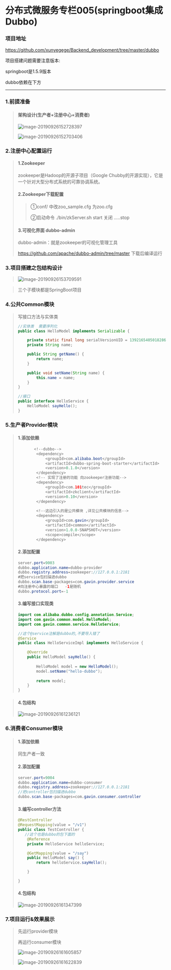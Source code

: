 # 分布式微服务专栏005(springboot集成Dubbo)

### 项目地址

https://github.com/xunyegege/Backend_development/tree/master/dubbo



项目搭建问题需要注意版本:

springboot是1.5.9版本

dubbo依赖在下方

---



### 1.前提准备

> #### 架构设计(生产者+注册中心+消费者)
>
> ![image-20190926152728397](https://tva1.sinaimg.cn/large/006y8mN6gy1g7cy9svmntj30ub0dltfh.jpg)
>
> ![image-20190926152703406](https://tva1.sinaimg.cn/large/006y8mN6gy1g7cy9dkqtmj30ox0gwdhe.jpg)



### 2.注册中心配置运行

> #### 1.Zookeeper
>
> zookeeper是Hadoop的开源子项目（Google Chubby的开源实现），它是一个针对大型分布式系统的可靠协调系统。
>
> #### 2.Zookeeper下载配置
>
> > ①conf/ 中改zoo_sample.cfg 为zoo.cfg
> >
> > ②启动命令 ./bin/zkServer.sh start  关闭 .....stop
>
> #### 3.可视化界面 dubbo-admin
>
> dubbo-admin：就是zookeeper的可视化管理工具
>
> https://github.com/apache/dubbo-admin/tree/master  下载后编译运行



### 3.项目搭建之包结构设计

> ![image-20190926153709591](https://tva1.sinaimg.cn/large/006y8mN6gy1g7cyjvwrdzj30dm084jsw.jpg)

> 三个子模块都是SpringBoot项目

### 4.公共Common模块

> 写接口方法与实体类
>
> ```java
> //实体类  需要序列化
> public class HelloModel implements Serializable {
> 
>     private static final long serialVersionUID = 1392165405018286312L;
>     private String name;
> 
>     public String getName() {
>         return name;
>     }
> 
>     public void setName(String name) {
>         this.name = name;
>     }
> }
> ```
>
> ```java
> //接口
> public interface HelloService {
>     HelloModel sayHello();
> }
> ```

### 5.生产者Provider模块

> #### 1.添加依赖
>
> ```java
>        <!--dubbo-->
>         <dependency>
>             <groupId>com.alibaba.boot</groupId>
>             <artifactId>dubbo-spring-boot-starter</artifactId>
>             <version>0.1.0</version>
>         </dependency>
>         <!-- 实现了注册的功能 向zookeeper注册功能-->
>         <dependency>
>             <groupId>com.101tec</groupId>
>             <artifactId>zkclient</artifactId>
>             <version>0.10</version>
>         </dependency>
>         
>         <!--这边引入的是公共模块 ,详见公共模块的信息-->
>         <dependency>
>             <groupId>com.gavin</groupId>
>             <artifactId>common</artifactId>
>             <version>1.0.0-SNAPSHOT</version>
>             <scope>compile</scope>
>         </dependency>
> ```
>
> #### 2.添加配置
>
> ```java
> server.port=9003
> dubbo.application.name=dubbo-provider
> dubbo.registry.address=zookeeper://127.0.0.1:2181
> #把service包扫描进dubbo
> dubbo.scan.base-packages=com.gavin.provider.service
> #向注册中心暴露的端口   -1是随机
> dubbo.protocol.port=-1
> ```
>
> #### 3.编写接口实现类
>
> ```java
> import com.alibaba.dubbo.config.annotation.Service;
> import com.gavin.common.model.HelloModel;
> import com.gavin.common.service.HelloService;
> 
> //这个@service注解是dubbo的,不要导入错了
> @Service
> public class HelloServiceImpl implements HelloService {
> 
>     @Override
>     public HelloModel sayHello() {
>       
>         HelloModel model = new HelloModel();
>         model.setName("hello-dubbo");
>       
>         return model;
>     }
> }
> 
> ```

> #### 4.包结构
>
> ![image-20190926161236121](https://tva1.sinaimg.cn/large/006y8mN6gy1g7czkrbam7j30bs0bn75c.jpg)

### 6.消费者Consumer模块

> #### 1.添加依赖
>
> 同生产者一致
>
> #### 2.添加配置
>
> ```java
> server.port=9004
> dubbo.application.name=dubbo-consumer
> dubbo.registry.address=zookeeper://127.0.0.1:2181
> //把controller包扫描进dubbo
> dubbo.scan.base-packages=com.gavin.consumer.controller
> ```
>
> #### 3.编写controller方法
>
> ```java
> @RestController
> @RequestMapping(value = "/v1")
> public class TestController {
>    //这个也是dubbo的包下面的
>     @Reference
>     private HelloService helloService;
> 
>     @GetMapping(value = "/say")
>     public HelloModel say() {
>         return helloService.sayHello();
> 
>     }
> 
> }
> ```
>
> #### 4.包结构
>
> ![image-20190926161347399](https://tva1.sinaimg.cn/large/006y8mN6gy1g7czlztc9tj30ba0bn753.jpg)

### 7.项目运行&效果展示

> 先运行provider模块
>
> 再运行consumer模块
>
> ![image-20190926161605857](https://tva1.sinaimg.cn/large/006y8mN6gy1g7czoevfhaj30go0coabq.jpg)
>
> ![image-20190926161622839](https://tva1.sinaimg.cn/large/006y8mN6gy1g7czop2f4pj30h2066gm6.jpg)



